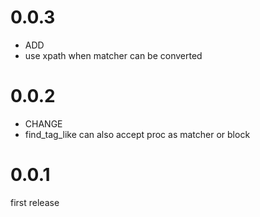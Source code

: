 # 0.0.3
* ADD
 * use xpath when matcher can be converted

# 0.0.2
* CHANGE
 * find_tag_like can also accept proc as matcher or block

# 0.0.1

first release
